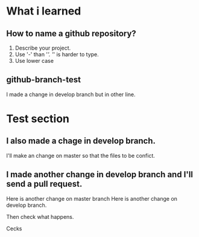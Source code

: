 # What i learned
## How to name a github repository?
1. Describe your project.
2. Use '-' than '_'. '_' is harder to type.
3. Use lower case

## github-branch-test
I made a change in develop branch but in other line.

# Test section
## I also made a chage in develop branch.
I'll make an change on master so that the files to be confict.

## I made another change in develop branch and I'll send a pull request.
Here is another change on master branch
Here is another change on develop branch.

Then check what happens.


Cecks